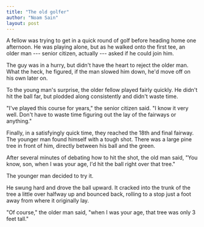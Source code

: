 ```yaml
---
title: "The old golfer"
author: "Noam Sain"
layout: post
---
```


A fellow was trying to get in a quick round of golf before heading home one afternoon. He was playing alone, but as he walked onto the first tee, an older man --- senior citizen, actually --- asked if he could join him.

The guy was in a hurry, but didn't have the heart to reject the older man. What the heck, he figured, if the man slowed him down, he'd move off on his own later on.

To the young man's surprise, the older fellow played fairly quickly. He didn't hit the ball far, but plodded along consistently and didn't waste time.

"I've played this course for years," the senior citizen said. "I know it very well. Don't have to waste time figuring out the lay of the fairways or anything."

Finally, in a satisfyingly quick time, they reached the 18th and final fairway. The younger man found himself with a tough shot. There was a large pine tree in front of him, directly between his ball and the green.

After several minutes of debating how to hit the shot, the old man said, "You know, son, when I was your age, I'd hit the ball right over that tree."

The younger man decided to try it.

He swung hard and drove the ball upward. It cracked into the trunk of the tree a little over halfway up and bounced back, rolling to a stop just a foot away from where it originally lay.

"Of course," the older man said, "when I was your age, that tree was only 3 feet tall."
